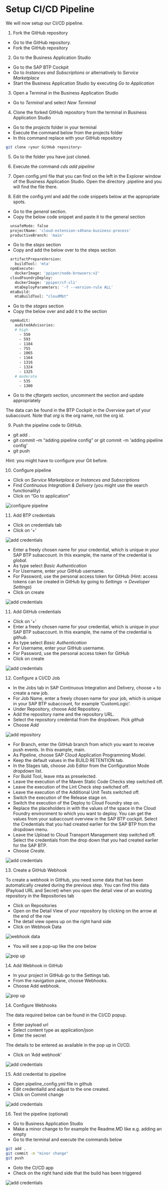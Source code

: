 # Setup CI/CD Pipeline

We will now setup our CI/CD pipeline.

1. Fork the GitHub repository

- Go to the GitHub repository. 
- Fork the GitHub repository

2. Go to the Business Application Studio 

- Go to the SAP BTP Cockpit
- Go to *Instances and Subscriptions* or alternatively to *Service Marketplace*
- Start the Business Application Studio by executing *Go to Application*

3. Open a Terminal in the Business Application Studio

- Go to *Terminal* and select *New Terminal*

4. Clone the forked GitHub repository from the terminal in Business Application Studio

- Go to the *projects* folder in your terminal 
- Execute the command below from the projects folder
- In this command replace <your GitHub repository> with your GitHub repository

```bash
git clone <your GitHub repository>
```  

5. Go to the folder you have just cloned. 
6. Execute the command *cds add pipeline*

7. Open config.yml file that you can find on the left in the Explorer window of the Business Application Studio. Open the directory .pipeline and you will find the file there.
8. Edit the config.yml and add the code snippets below at the appropriate spots. 

- Go to the *general* section. 
- Copy the below code snippet and paste it to the general section

```bash
  unsafeMode: false
  projectName: 'cloud-extension-s4hana-business-process'
  productiveBranch: 'main'
```  
  
- Go to the *steps* section
- Copy and add the below over to the steps section

```bash
  artifactPrepareVersion:
    buildTool: 'mta'
  npmExecute:
    dockerImage: 'ppiper/node-browsers:v2'
  cloudFoundryDeploy:
    dockerImage: 'ppiper/cf-cli'
    mtaDeployParameters: '-f --version-rule ALL'
  mtaBuild:
    mtaBuildTool: "cloudMbt"
```

- Go to the *stages* section
- Copy the below over and add it to the section

```bash
  npmAudit:
    auditedAdvisories:
    # high
      - 550   
      - 593
      - 1184
      - 755
      - 1065 
      - 1164 
      - 1316 
      - 1324 
      - 1325 
    # moderate
      - 535
      - 1300 
```

- Go to the *cftargets* section, uncomment the section and update appropriately

The data can be found in the BTP Cockpit in the *Overview* part of your subaccount. Note that *org* is the org name, not the org id.

9. Push the pipeline code to GitHub.

- git add .
- git commit –m “adding pipeline config” or git commit -m 'adding pipeline config'
- git push

Hint: you might have to configure your Git before.

10. Configure pipeline

- Click on *Service Marketplace* or *Instances and Subscriptions*
- Find *Continuous Integration & Delivery* (you might use the search functionality)
- Click on “Go to application”

 ![configure pipeline](./images/cicd2.png)

11. Add BTP credentials

- Click on credentials tab
- Click on ‘+’

 ![add credentials](./images/cicd3.png)
 
- Enter a freely chosen name for your credential, which is unique in your SAP BTP subaccount. In this example, the name of the credential is *global*.
- As type select *Basic Authentication* 
- For Username, enter your GitHub username.
- For Password, use the personal access token for GitHub (Hint: access tokens can be created in GitHub by going to *Settings* -> *Developer Settings*)
- Click on create

 ![add credentials](./images/cicd4.png)

11. Add GitHub credentials

- Click on ‘+’
- Enter a freely chosen name for your credential, which is unique in your SAP BTP subaccount. In this example, the name of the credential is *github*.
- As type select *Basic Authentication* 
- For Username, enter your GitHub username.
- For Password, use the personal access token for GitHub
- Click on create

 ![add credentials](./images/cicd5.png)
 
 12. Configure a CI/CD Job
 
- In the Jobs tab in SAP Continuous Integration and Delivery, choose *+* to create a new job.
- For Job Name, enter a freely chosen name for your job, which is unique in your SAP BTP subaccount, for example ‘CustomLogic’.
- Under Repository, choose Add Repository.
- Add the repository name and the repository URL.
- Select the repository credential from the dropdown. Pick *github*
- Choose *Add*

 ![add repository](./images/cicd5-1.png)

- For Branch, enter the GitHub branch from which you want to receive push events. In this example, main.
- As Pipeline, choose SAP Cloud Application Programming Model.
- Keep the default values in the BUILD RETENTION tab.
- In the Stages tab, choose Job Editor from the Configuration Mode dropdown list.
- For Build Tool, leave mta as preselected.
- Leave the execution of the Maven Static Code Checks step switched off.
- Leave the execution of the Lint Check step switched off.
- Leave the execution of the Additional Unit Tests switched off.
- Switch the execution of the Release stage on.
- Switch the execution of the Deploy to Cloud Foundry step on.
- Replace the placeholders in with the values of the space in the Cloud Foundry environment to which you want to deploy. You can get the values from your subaccount overview in the SAP BTP cockpit. Select the Credentials that you had created earlier for the SAP BTP from the dropdown menu.
- Leave the Upload to Cloud Transport Management step switched off. Select the credentials from the drop down that you had created earlier for the SAP BTP.
- Choose *Create*.

 ![add credentials](./images/cicd6.png)
 
13. Create a GitHub Webhook

To create a webhook in GitHub, you need some data that has been automatically created during the previous step. You can find this data (Payload URL and Secret) when you open the detail view of an existing repository in the Repositories tab

- Click on Repositories
- Open on the Detail View of your repository by clicking on the arrow at the end of the row
- The detail view opens up on the right hand side
- Click on Webhook Data
 
 ![webhook data](./images/cicd6-1.png)
 
- You will see a pop-up like the one below
 
 ![pop up](./images/cicd6-2.png)

14. Add Webhook in GitHub

- In your project in GitHub go to the Settings tab.
- From the navigation pane, choose Webhooks.
- Choose Add webhook.

 ![pop up](./images/cicd6-3.png)

14. Configure Webhooks

The data required below can be found in the CI/CD popup.

- Enter payload url
- Select content type as application/json
- Enter the secret

The details to be entered as available in the pop up in CI/CD.

- Click on ‘Add webhook’

 ![add credentials](./images/cicd6-4.png)

15. Add credential to pipeline

- Open pipeline_config.yml file in github
- Edit credentialId and adjust to the one created.
- Click on Commit change

 ![add credentials](./images/cicd10.png)
 
 16. Test the pipeline (optional)
 
 - Go to Business Application Studio
 - Make a minor change to for example the Readme.MD like e.g. adding an empty
 - Go to the terminal and execute the commands below
 
 ```bash
git add .
git commit -m "minor change"
git push
```
 - Goto the CI/CD app 
 - Check on the right hand side that the build has been triggered
 
  ![add credentials](./images/screenshot_cicd11.png)
 

 
